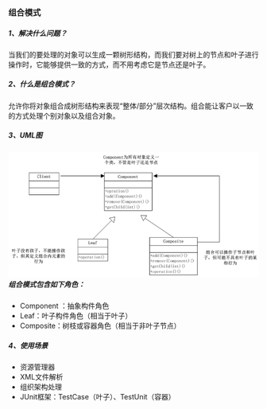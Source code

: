 ### 组合模式

##### 1、解决什么问题？

当我们的要处理的对象可以生成一颗树形结构，而我们要对树上的节点和叶子进行操作时，它能够提供一致的方式，而不用考虑它是节点还是叶子。

##### 2、什么是组合模式？

允许你将对象组合成树形结构来表现“整体/部分”层次结构。组合能让客户以一致的方式处理个别对象以及组合对象。

##### 3、UML图

##### ![](/assets/组合模式UML图.png)组合模式包含如下角色：

* Component ：抽象构件角色
* Leaf：叶子构件角色（相当于叶子）
* Composite：树枝或容器角色（相当于非叶子节点）

##### 4、使用场景

* 资源管理器
* XML文件解析
* 组织架构处理
* JUnit框架：TestCase（叶子）、TestUnit（容器）

